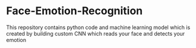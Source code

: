 # Face-Emotion-Recognition
This repository contains python code and machine learning model which is created by building custom CNN which reads your face and detects your emotion

